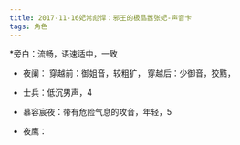 ```yaml
---
title: 2017-11-16妃常彪悍：邪王的极品嚣张妃-声音卡
tags: 角色
---
```

*旁白：流畅，语速适中，一致

* 夜阑：
穿越前：御姐音，较粗犷，
穿越后：少御音，狡黠，

* 士兵：低沉男声，4

* 慕容宸夜：带有危险气息的攻音，年轻，5
* 夜鹰：
